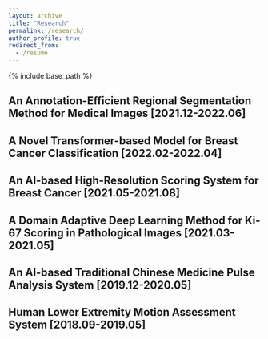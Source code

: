 ```yaml
---
layout: archive
title: "Research"
permalink: /research/
author_profile: true
redirect_from:
  - /resume
---
```


{% include base_path %}

## An Annotation-Efficient Regional Segmentation Method for Medical Images    [2021.12-2022.06]

## A Novel Transformer-based Model for Breast Cancer Classification    [2022.02-2022.04]

## An AI-based High-Resolution Scoring System for Breast Cancer    [2021.05-2021.08]

## A Domain Adaptive Deep Learning Method for Ki-67 Scoring in Pathological Images    [2021.03-2021.05]

## An AI-based Traditional Chinese Medicine Pulse Analysis System    [2019.12-2020.05]

## Human Lower Extremity Motion Assessment System    [2018.09-2019.05]

